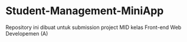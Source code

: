 # Student-Management-MiniApp
Repository ini dibuat untuk submission project MID kelas Front-end Web Developemen (A)
